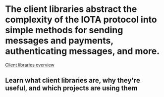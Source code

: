 # The client libraries abstract the complexity of the IOTA protocol into simple methods for sending messages and payments, authenticating messages, and more.

[Client libraries overview](/1.5/overview.md)
## Learn what client libraries are, why they're useful, and which projects are using them

<!-- 
[C quickstart](root://client-libraries/1.0/getting-started/c-quickstart.md)
## Get started with the core C client library

[Go quickstart](root://client-libraries/getting-started/1.0/go-quickstart.md)
## Get started with the core Go client library

[Java quickstart](root://client-libraries/1.0/getting-started/java-quickstart.md)
## Get started with the core Java client library

[JavaScript quickstart](root://client-libraries/1.0/getting-started/js-quickstart.md)
## Get started with the core JavaScript client library

[Python quickstart](root://client-libraries/1.0/getting-started/python-quickstart.md)
## Get started with the core Python client library 

-->
